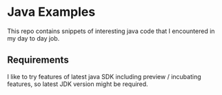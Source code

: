 # Java Examples

This repo contains snippets of interesting java code that I encountered in my day to day job.

## Requirements
I like to try features of latest java SDK including preview / incubating features, so latest JDK version might be required.

